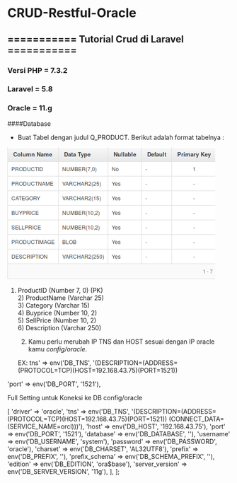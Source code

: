 # CRUD-Restful-Oracle


## =========== Tutorial Crud di Laravel ===========

### Versi PHP = 7.3.2
### Laravel = 5.8
### Oracle = 11.g

####Database

- Buat Tabel dengan judul Q_PRODUCT. Berikut adalah format tabelnya :  

![gambar db](https://github.com/residwi/CRUD-Restful-Oracle/blob/master/oracle-crud/storage/db.png)
  
1) ProductID (Number 7, 0) (PK)  
		2) ProductName (Varchar 25)  
		3) Category (Varchar 15)  
		4) Buyprice (Number 10, 2)  
		5) SellPrice (Number 10, 2)  
		6) Description (Varchar 250)   
   
   2. Kamu perlu merubah IP TNS dan HOST sesuai dengan IP oracle kamu *config/oracle*.  
   
   EX: 
tns'            => env('DB_TNS', '(DESCRIPTION=(ADDRESS=(PROTOCOL=TCP)(HOST=192.168.43.75)(PORT=1521)) 

'port'           => env('DB_PORT', '1521'),

Full Setting untuk Koneksi ke DB config/oracle

<?php

return [
    'oracle' => [
        'driver'         => 'oracle',
        'tns'            => env('DB_TNS', '(DESCRIPTION=(ADDRESS=(PROTOCOL=TCP)(HOST=192.168.43.75)(PORT=1521)) (CONNECT_DATA=(SERVICE_NAME=orcl)))'),
        'host'           => env('DB_HOST', '192.168.43.75'),
        'port'           => env('DB_PORT', '1521'),
        'database'       => env('DB_DATABASE', ''),
        'username'       => env('DB_USERNAME', 'system'),
        'password'       => env('DB_PASSWORD', 'oracle'),
        'charset'        => env('DB_CHARSET', 'AL32UTF8'),
        'prefix'         => env('DB_PREFIX', ''),
        'prefix_schema'  => env('DB_SCHEMA_PREFIX', ''),
        'edition'        => env('DB_EDITION', 'ora$base'),
        'server_version' => env('DB_SERVER_VERSION', '11g'),
    ],
];
   
   
   
